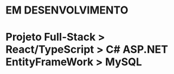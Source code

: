 # EM DESENVOLVIMENTO

# Projeto Full-Stack > React/TypeScript > C# ASP.NET EntityFrameWork > MySQL
 
 

